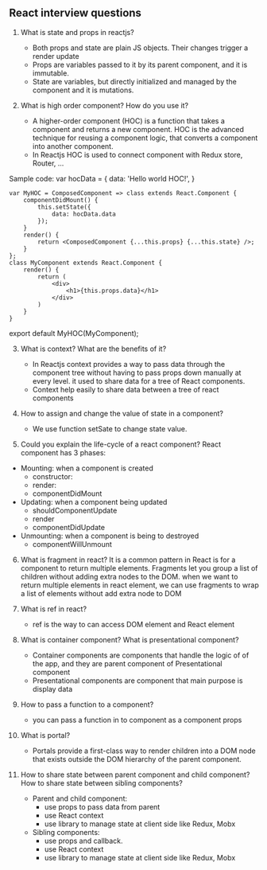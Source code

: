 ## React interview questions

1. What is state and props in reactjs?
    - Both props and state are plain JS objects. Their changes trigger a render update
    - Props are variables passed to it by its parent component, and it is immutable.
    - State are variables, but directly initialized and managed by the component and it is mutations.

2. What is high order component? How do you use it?
    - A higher-order component (HOC) is a function that takes a component and returns a new component. HOC is the advanced technique for reusing a component logic, that converts a component into another component.
    - In Reactjs HOC is used to connect component with Redux store, Router, ...

Sample code:
    var hocData = {
    data: 'Hello world HOC!',
    }

    var MyHOC = ComposedComponent => class extends React.Component {
        componentDidMount() {
            this.setState({
                data: hocData.data
            });
        }
        render() {
            return <ComposedComponent {...this.props} {...this.state} />;
        }
    };
    class MyComponent extends React.Component {
        render() {
            return (
                <div>
                    <h1>{this.props.data}</h1>
                </div>
            )
        }
    }

export default MyHOC(MyComponent);

3. What is context? What are the benefits of it?
    - In Reactjs context provides a way to pass data through the component tree without having to pass props down manually at every level. it used to share data for a tree of React components.
    - Context help easily to share data between a tree of react components 

4. How to assign and change the value of state in a component?
    - We use function setSate to change state value.

5. Could you explain the life-cycle of a react component?
React component has 3 phases:
- Mounting: when a component is created
    + constructor:
    + render: 
    + componentDidMount
- Updating: when a component being updated
    + shouldComponentUpdate
    + render
    + componentDidUpdate
- Unmounting: when a component is being to destroyed
    + componentWillUnmount

6. What is fragment in react?
    It is a common pattern in React is for a component to return multiple elements. Fragments let you group a list of children without adding extra nodes to the DOM. when we want to return multiple elements in react element, we can use fragments to wrap a list of elements without add extra node to DOM
7. What is ref in react?
    - ref is the way to can access DOM element and React element
8. What is container component? What is presentational component?
    - Container components are components that handle the logic of of the app, and they are parent component of Presentational component
    - Presentational components are component that main purpose is display data

9. How to pass a function to a component?
    - you can pass a function in to component as a component props
10. What is portal?
    - Portals provide a first-class way to render children into a DOM node that exists outside the DOM hierarchy of the parent component.
11. How to share state between parent component and child component? How to share state between sibling components?
    - Parent and child component:
        + use props to pass data from parent
        + use React context
        + use library to manage state at client side like Redux, Mobx
    - Sibling components:
        + use props and callback.
        + use React context
        + use library to manage state at client side like Redux, Mobx
